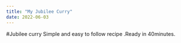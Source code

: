 ```yaml
---
title: "My Jubilee Curry"
date: 2022-06-03
---
```


#Jubilee curry
Simple and easy to follow recipe .Ready in 40minutes.
